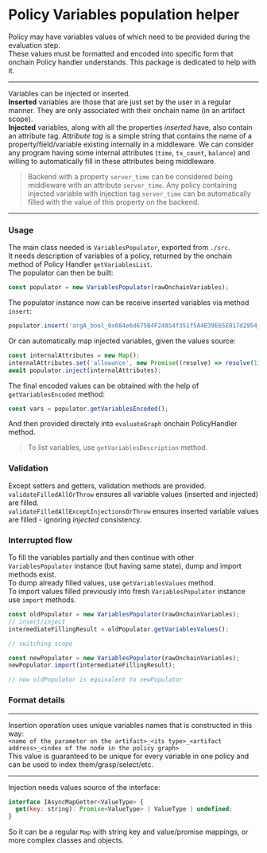 # Policy Variables population helper
Policy may have variables values of which need to be provided during the evaluation step. \
These values must be formatted and encoded into specific form that onchain Policy handler understands. This package is dedicated to help with it.

------------

Variables can be injected or inserted. \
**Inserted** variables are those that are just set by the user in a regular manner. They are only associated with their onchain name (in an artifact scope). \
**Injected** variables, along with all the properties *inserted* have, also contain an attribute tag. *Attribute tag* is a simple string that contains the name of a property/field/variable existing internally in a middleware. We can consider any program having some internal attributes (`time`, `tx_count`, `balance`) and willing to automatically fill in these attributes being middleware.
> Backend with a property `server_time` can be considered being middleware with an attribute `server_time`. Any policy containing injected variable with injection tag `server_time` can be automatically filled with the value of this property on the backend.

------------
### Usage
The main class needed is `VariablesPopulator`, exported from `./src`. \
It needs description of variables of a policy, returned by the onchain method of Policy Handler `getVariablesList`. \
The populator can then be built:
```javascript
const populator = new VariablesPopulator(rawOnchainVariables);
```
The populator instance now can be receive inserted variables via method `insert`:
```javascript
populator.insert('argA_bool_0x084e6d675B4F24854f351f5A4E39E65E017d2954_2', true); // isAdmin
```
Or can automatically map injected variables, given the values source:
```javascript
const internalAttributes = new Map();
internalAttributes.set('allowance', new Promise((resolve) => resolve(13_000)));
await populator.inject(internalAttributes);
```
The final encoded values can be obtained with the help of `getVariablesEncoded` method:
```javascript
const vars = populator.getVariablesEncoded();
```
And then provided directely into `evaluateGraph` onchain PolicyHandler method.
> To list variables, use `getVariablesDescription` method.

### Validation
Except setters and getters, validation methods are provided. \
`validateFilledAllOrThrow` ensures all variable values (inserted and injected) are filled. \
`validateFilledAllExceptInjectionsOrThrow` ensures inserted variable values are filled - ignoring *injected* consistency.
### Interrupted flow
To fill the variables partially and then continue with other `VariablesPopulator` instance (but having same state), dump and import methods exist. \
To dump already filled values, use `getVariablesValues` method. \
To import values filled previously into fresh `VariablesPopulator` instance use `import` methods. 
```javascript
const oldPopulator = new VariablesPopulator(rawOnchainVariables);
// insert/inject
intermediateFillingResult = oldPopulator.getVariablesValues();

// switching scope

const newPopulator = new VariablesPopulator(rawOnchainVariables);
newPopulator.import(intermediateFillingResult);

// now oldPopulator is equivalent to newPopulator
```
### Format details

------------


Insertion operation uses unique variables names that is constructed in this way: \
`<name of the parameter on the artifact>_<its type>_<artifact address>_<index of the node in the policy graph>` \
This value is guaranteed to be unique for every variable in one policy and can be used to index them/grasp/select/etc.

------------
Injection needs values source of the interface:
```javascript
interface IAsyncMapGetter<ValueType> {
  get(key: string): Promise<ValueType> | ValueType | undefined;
}
```
So it can be a regular `Map` with string key and value/promise mappings, or more complex classes and objects.
